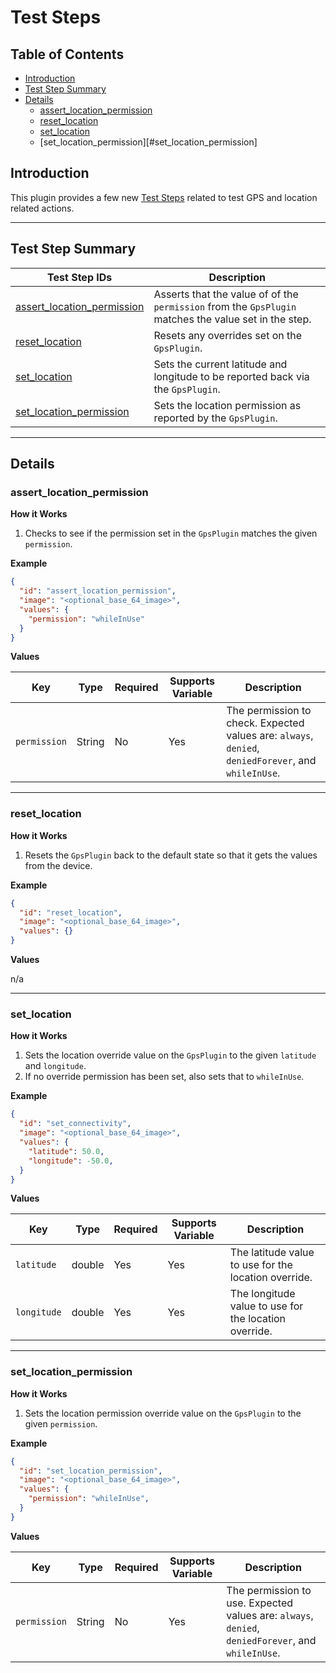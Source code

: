 # Test Steps

## Table of Contents

* [Introduction](#introduction)
* [Test Step Summary](#test-step-summary)
* [Details](#details)
  * [assert_location_permission](#assert_location_permission)
  * [reset_location](#reset_location)
  * [set_location](#set_location)
  * [set_location_permission][#set_location_permission]


## Introduction

This plugin provides a few new [Test Steps](https://github.com/peiffer-innovations/automated_testing_framework/blob/main/documentation/STEPS.md) related to test GPS and location related actions.


---

## Test Step Summary

Test Step IDs                                            | Description
----------------------------------------------------------|-------------
[assert_location_permission](#assert_location_permission) | Asserts that the value of of the `permission` from the `GpsPlugin` matches the value set in the step.
[reset_location](#reset_location)                         | Resets any overrides set on the `GpsPlugin`.
[set_location](#set_location)                             | Sets the current latitude and longitude to be reported back via the `GpsPlugin`.
[set_location_permission](#set_location_permission)       | Sets the location permission as reported by the `GpsPlugin`.


---
## Details


### assert_location_permission

**How it Works**

1. Checks to see if the permission set in the `GpsPlugin` matches the given `permission`.


**Example**

```json
{
  "id": "assert_location_permission",
  "image": "<optional_base_64_image>",
  "values": {
    "permission": "whileInUse"
  }
}
```

**Values**

Key          | Type    | Required | Supports Variable | Description
-------------|---------|----------|-------------------|-------------
`permission` | String  | No       | Yes               | The permission to check.  Expected values are: `always`, `denied`, `deniedForever`, and `whileInUse`.


---

### reset_location

**How it Works**

1. Resets the `GpsPlugin` back to the default state so that it gets the values from the device.

**Example**

```json
{
  "id": "reset_location",
  "image": "<optional_base_64_image>",
  "values": {}
}
```

**Values**

n/a


---

### set_location

**How it Works**

1. Sets the location override value on the `GpsPlugin` to the given `latitude` and `longitude`.
2. If no override permission has been set, also sets that to `whileInUse`.

**Example**

```json
{
  "id": "set_connectivity",
  "image": "<optional_base_64_image>",
  "values": {
    "latitude": 50.0,
    "longitude": -50.0,
  }
}
```

**Values**

Key         | Type    | Required | Supports Variable | Description
------------|---------|----------|-------------------|-------------
`latitude`  | double  | Yes      | Yes               | The latitude value to use for the location override.
`longitude` | double  | Yes      | Yes               | The longitude value to use for the location override.


---

### set_location_permission

**How it Works**

1. Sets the location permission override value on the `GpsPlugin` to the given `permission`.

**Example**

```json
{
  "id": "set_location_permission",
  "image": "<optional_base_64_image>",
  "values": {
    "permission": "whileInUse",
  }
}
```

**Values**

Key          | Type    | Required | Supports Variable | Description
-------------|---------|----------|-------------------|-------------
`permission` | String  | No       | Yes               | The permission to use.  Expected values are: `always`, `denied`, `deniedForever`, and `whileInUse`.


